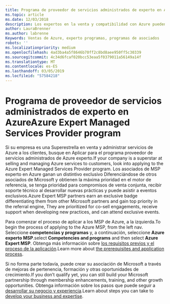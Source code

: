 ```yaml
---
title: Programa de proveedor de servicios administrados de experto en Azure | Centro de partners
ms.topic: article
ms.date: 12/03/2018
description: Los expertos en la venta y compatibilidad con Azure pueden aplicar para que el MSP experto de Azure
author: LauraBrenner
ms.author: labrenne
Keywords: Ventas de Azure, experto programas, programas de asociados
robots: ''
ms.localizationpriority: medium
ms.openlocfilehash: 4ad3ba4a5f8646b70ff2c8bd8aee950ff5c30339
ms.sourcegitcommit: 4c34d6fcaf020bcc53eaa5f0379011a56149a14f
ms.translationtype: MT
ms.contentlocale: es-ES
ms.lasthandoff: 03/05/2019
ms.locfileid: "57584218"
---
```

# <a name="azure-expert-managed-services-provider-program"></a><span data-ttu-id="ba2e4-104">Programa de proveedor de servicios administrados de experto en Azure</span><span class="sxs-lookup"><span data-stu-id="ba2e4-104">Azure Expert Managed Services Provider program</span></span>


<span data-ttu-id="ba2e4-105">Si su empresa es una Superestrella en venta y administrar servicios de Azure a los clientes, busque en Aplicar para el programa proveedor de servicios administrados de Azure experto.</span><span class="sxs-lookup"><span data-stu-id="ba2e4-105">If your company is a superstar at selling and managing Azure services to customers, look into applying to the Azure Expert Managed Services Provider program.</span></span> <span data-ttu-id="ba2e4-106">Los asociados de MSP experto en Azure ganan un distintivo exclusivo Diferenciándose de otros asociados de Microsoft y obtienen la máxima prioridad en el motor de referencia, se tenga prioridad para compromisos de venta conjunta, recibir soporte técnico al desarrollar nuevas prácticas y puede asistir a eventos exclusivos.</span><span class="sxs-lookup"><span data-stu-id="ba2e4-106">Azure Expert MSP partners earn an exclusive badge differentiating them from other Microsoft partners and gain top priority in the referral engine, They are prioritized for co-sell engagements, receive support when developing new practices, and can attend exclusive events.</span></span>

<span data-ttu-id="ba2e4-107">Para comenzar el proceso de aplicar a los MSP de Azure, a la izquierda.</span><span class="sxs-lookup"><span data-stu-id="ba2e4-107">To begin the process of applying to the Azure MSP, from the left nav.</span></span> <span data-ttu-id="ba2e4-108">Seleccione **competencias y programas** y, a continuación, seleccione **Azure experto MSP**.</span><span class="sxs-lookup"><span data-stu-id="ba2e4-108">select **Competencies and programs** and then select **Azure Expert MSP**.</span></span> <span data-ttu-id="ba2e4-109">Obtenga más información sobre [los requisitos previos y el proceso de la aplicación](https://partner.microsoft.com/membership/azure-expert-msp).</span><span class="sxs-lookup"><span data-stu-id="ba2e4-109">Learn more about [the prerequisites and application process](https://partner.microsoft.com/membership/azure-expert-msp).</span></span> 

<span data-ttu-id="ba2e4-110">Si no forma parte todavía, puede crear su asociación de Microsoft a través de mejoras de pertenencia, formación y otras oportunidades de crecimiento.</span><span class="sxs-lookup"><span data-stu-id="ba2e4-110">If you don’t qualify yet, you can still build your Microsoft partnership through membership enhancements, training, and other growth opportunities.</span></span>
<span data-ttu-id="ba2e4-111">Obtenga información sobre los pasos que puede seguir a [desarrollar su negocio y experiencia](https://partner.microsoft.com/membership/azure-expert-msp).</span><span class="sxs-lookup"><span data-stu-id="ba2e4-111">Learn about steps you can take to [develop your business and expertise](https://partner.microsoft.com/membership/azure-expert-msp).</span></span>

